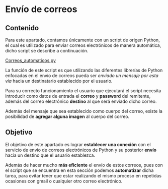 # Envío de correos

## Contenido
Para este apartado, contamos únicamente con un script de origen Python, el cual es utilizado para enviar correos electrónicos de manera automática, dicho script se describe a continuación.

[Correos_automaticos.py](https://github.com/Yaayoo15/PIA/blob/main/Env%C3%ADo%20de%20correos/Correos_automaticos.py)

La función de este script es que utilizando las diferentes librerías de Python enfocadas en el envío de correos pueda ser *enviado un mensaje por esta vía* hacia un destinatario establecido por el usuario.

Para su correcto funcionamiento el usuario que ejecutará el script necesita introducir como datos de entrada el **correo** y **password** del remitente, además del correo electrónico **destino** al que será enviado dicho correo.

Además del mensaje que sea establecido como cuerpo del correo, existe la posibilidad de **agregar alguna imagen** al cuerpo del correo.

## Objetivo

El objetivo de este apartado es lograr **establecer una conexión** con el servicio de envío de correos electrónicos de Python y su posterior **envío** hacia un destino que el usuario establezca.

Además de hacer mucho **más eficiente** el envío de estos correos, pues con el script que se encuentra en esta sección podemos **automatizar** dicha tarea, para evitar tener que estar realizando el mismo proceso en repetidas ocasiones con gmail o cualquier otro correo electrónico.
